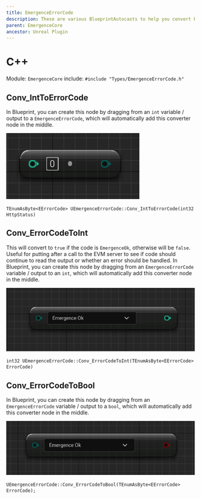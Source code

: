 ```yaml
---
title: EmergenceErrorCode
description: These are various BlueprintAutocasts to help you convert between EErrorCodes and other types.
parent: EmergenceCore
ancestor: Unreal Plugin
---
```


# C++

Module: `EmergenceCore`
include: `#include "Types/EmergenceErrorCode.h"`

## Conv\_IntToErrorCode

In Blueprint, you can create this node by dragging from an `int` variable / output to a `EmergenceErrorCode`, which will automatically add this converter node in the middle.

![](IntToErrorCode.PNG)

```
TEnumAsByte<EErrorCode> UEmergenceErrorCode::Conv_IntToErrorCode(int32 HttpStatus)
```

## Conv\_ErrorCodeToInt

This will convert to `true` if the code is `EmergenceOk`, otherwise will be `false`. Useful for putting after a call to the EVM server to see if code should continue to read the output or whether an error should be handled.
In Blueprint, you can create this node by dragging from an `EmergenceErrorCode` variable / output to an `int`, which will automatically add this converter node in the middle.

![](ErrorCodeToInt.PNG)

```
int32 UEmergenceErrorCode::Conv_ErrorCodeToInt(TEnumAsByte<EErrorCode> ErrorCode)
```

## Conv\_ErrorCodeToBool

In Blueprint, you can create this node by dragging from an `EmergenceErrorCode` variable / output to a `bool`, which will automatically add this converter node in the middle.

![](ErrorCodeToBool.PNG)

```
UEmergenceErrorCode::Conv_ErrorCodeToBool(TEnumAsByte<EErrorCode> ErrorCode);
```
